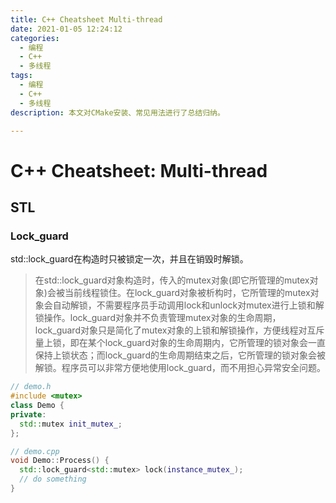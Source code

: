 ```yaml
---
title: C++ Cheatsheet Multi-thread
date: 2021-01-05 12:24:12
categories:
  - 编程
  - C++
  - 多线程
tags: 
  - 编程
  - C++
  - 多线程
description: 本文对CMake安装、常见用法进行了总结归纳。

---
```

# C++ Cheatsheet: Multi-thread

## STL

### Lock_guard

 std::lock_guard在构造时只被锁定一次，并且在销毁时解锁。

> 在std::lock_guard对象构造时，传入的mutex对象(即它所管理的mutex对象)会被当前线程锁住。在lock_guard对象被析构时，它所管理的mutex对象会自动解锁，不需要程序员手动调用lock和unlock对mutex进行上锁和解锁操作。lock_guard对象并不负责管理mutex对象的生命周期，lock_guard对象只是简化了mutex对象的上锁和解锁操作，方便线程对互斥量上锁，即在某个lock_guard对象的生命周期内，它所管理的锁对象会一直保持上锁状态；而lock_guard的生命周期结束之后，它所管理的锁对象会被解锁。程序员可以非常方便地使用lock_guard，而不用担心异常安全问题。

```c++
// demo.h
#include <mutex>
class Demo {
private:
  std::mutex init_mutex_;
};

// demo.cpp
void Demo::Process() {
  std::lock_guard<std::mutex> lock(instance_mutex_);
  // do something
}
```



